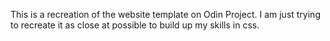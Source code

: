 This is a recreation of the website template on Odin Project.  I am just trying to recreate it as close at possible to build up my skills in css.  
